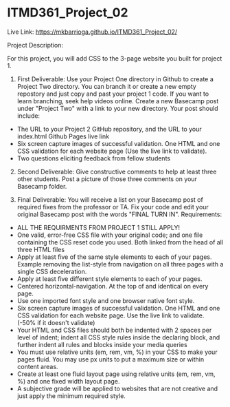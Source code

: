 # ITMD361_Project_02
Live Link: https://mkbarrioga.github.io/ITMD361_Project_02/

Project Description:

For this project, you will add CSS to the 3-page website you built for project 1.

1. First Deliverable: Use your Project One directory in Github to create a Project Two directory. You can branch it or create a new empty repostory and just copy and past your project 1 code. If you want to learn branching, seek help videos online. Create a new Basecamp post under "Project Two" with a link to your new directory. Your post should include:
  + The URL to your Project 2 GitHub repository, and the URL to your index.html Github Pages live link
  + Six screen capture images of successful validation. One HTML and one CSS validation for each website page (Use the live link to validate).
  + Two questions eliciting feedback from fellow students
  
2. Second Deliverable: Give constructive comments to help at least three other students. Post a picture of those three comments on your Basecamp folder.

3. Final Deliverable: You will receive a list on your Basecamp post of required fixes from the professor or TA. Fix your code and edit your original Basecamp post with the words "FINAL TURN IN".
Requirements:
  + ALL THE REQUIRMENTS FROM PROJECT 1 STILL APPLY!
  + One valid, error-free CSS file with your original code; and one file containing the CSS reset code you used. Both linked from the head of all three HTML files
  + Apply at least five of the same style elements to each of your pages. Example removing the list-style from navigation on all three pages with a single CSS deceleration.
  + Apply at least five different style elements to each of your pages.
  + Centered horizontal-navigation. At the top of and identical on every page.
  + Use one imported font style and one browser native font style.
  + Six screen capture images of successful validation. One HTML and one CSS validation for each website page. Use the live link to validate. (-50% if it doesn't validate)
  + Your HTML and CSS files should both be indented with 2 spaces per level of indent; indent all CSS style rules inside the declaring block, and further indent all rules and blocks inside your media queries
  + You must use relative units (em, rem, vm, %) in your CSS to make your pages fluid. You may use px units to put a maximum size or within content areas.
  + Create at least one fluid layout page using relative units (em, rem, vm, %) and one fixed width layout page.
  + A subjective grade will be applied to websites that are not creative and just apply the minimum required style.